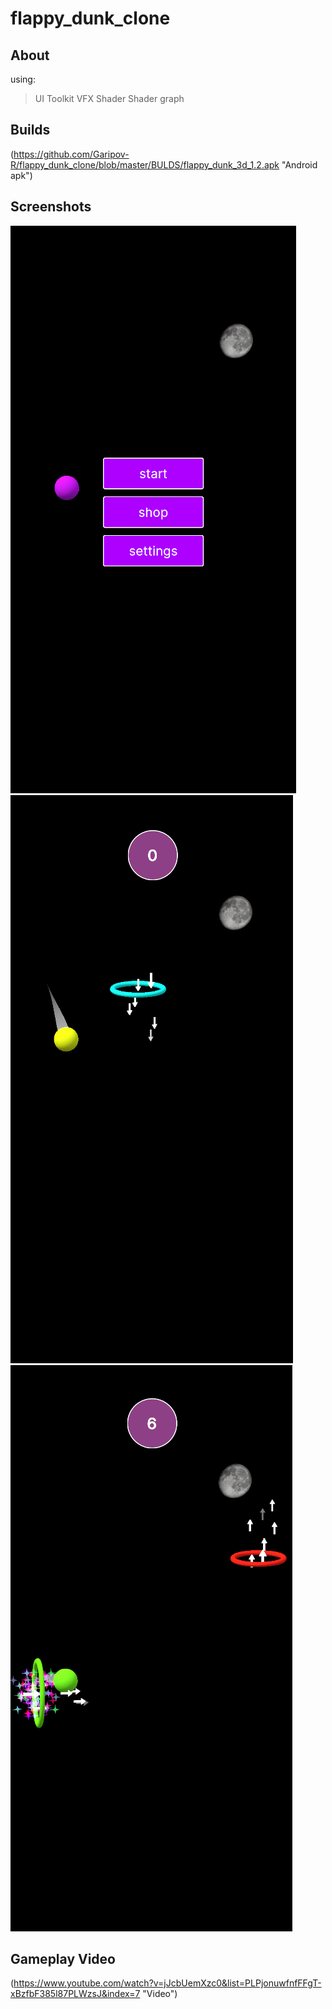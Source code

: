 # flappy_dunk_clone

## About
using:
  > UI Toolkit
  > VFX Shader
  > Shader graph

## Builds
(https://github.com/Garipov-R/flappy_dunk_clone/blob/master/BULDS/flappy_dunk_3d_1.2.apk "Android apk")

## Screenshots
![image](https://github.com/Garipov-R/flappy_dunk_clone/blob/master/Screenshots/1.png "game")
![image](https://github.com/Garipov-R/flappy_dunk_clone/blob/master/Screenshots/2.png "game")
![image](https://github.com/Garipov-R/flappy_dunk_clone/blob/master/Screenshots/3.png "game")

## Gameplay Video
(https://www.youtube.com/watch?v=jJcbUemXzc0&list=PLPjonuwfnfFFgT-xBzfbF385l87PLWzsJ&index=7 "Video")
